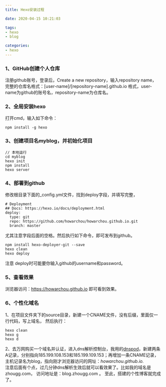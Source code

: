```yaml
---
title: Hexo安装过程

date: 2020-04-15 10:21:03

tags: 
- hexo
- blog

categories:
- hexo
---
```


### 1、GitHub创建个人仓库

注册github账号，登录后，Create a new repository，输入repository name， 完整的仓库名格式：[user-name]/[repository-name].github.io 格式，user-name为github的账号名，repository-name为仓库名。

### 2、全局安装hexo
打开cmd，输入如下命令：

```
npm install -g hexo
```

### 3、创建项目名myblog，并初始化项目
```
// 本地运行
cd myblog
hexo init
npm install 
hexo server 
```

### 4、部署到github
修改根目录下面的_config.yml文件，找到deploy字段，并填写完整，

```
# Deployment
## Docs: https://hexo.io/docs/deployment.html
deploy:
  type: git
  repo: https://github.com/howarchou/howarchou.github.io.git
  branch: master
```
尤其注意字段后面的空格。然后执行如下命令，即可发布到github。
```
npm install hexo-deployer-git --save
hexo clean
hexo deploy
```
注意 deploy时可能要你输入github的username和password。
### 5、查看效果

浏览器访问：https://howarchou.github.io 即可看到效果。

### 6、个性化域名


1、在项目文件夹下的source目录，新建一个CNAME文件，没有后缀，里面仅一行代码，写上域名， 然后执行：

```
hexo clean
hexo g
hexo d
```

2、去万网购买一个域名并认证，进入dns解析控制台，我用的[dnspod](https://www.dnspod.cn/)，新建两条A记录，分别指向185.199.108.153和185.199.109.153；再增加一条CNAME记录，主机记录名为blog，指向刚才浏览器访问的网址：_howarchou.github.io._  
注意后面有个点，过几分钟dns解析生效后就可以看效果了。比如我的域名是zhougg.com， 访问地址是：blog.zhougg.com 。
至此，搭建的个性博客就完成了。





